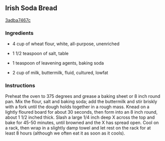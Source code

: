 ## Irish Soda Bread

[3adba7467c](http://www.food.com/recipe/irish-soda-bread-139890)

### Ingredients

 - 4 cup of wheat flour, white, all-purpose, unenriched

 - 1 1/2 teaspoon of salt, table

 - 1 teaspoon of leavening agents, baking soda

 - 2 cup of milk, buttermilk, fluid, cultured, lowfat

### Instructions

Preheat the oven to 375 degrees and grease a baking sheet or 8 inch round pan. Mix the flour, salt and baking soda; add the buttermilk and stir briskly with a fork until the dough holds together in a rough mass. Knead on a lightly floured board for about 30 seconds, then form into an 8 inch round, about 1 1/2 inched thick. Slash a large 1/4 inch deep X across the top and bake for 45-50 minutes, until browned and the X has spread open. Cool on a rack, then wrap in a slightly damp towel and let rest on the rack for at least 8 hours (although we often eat it as soon as it cools).